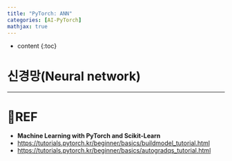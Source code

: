```yaml
---
title: "PyTorch: ANN"
categories: [AI-PyTorch]
mathjax: true
---
```


* content
{:toc}
# 신경망(Neural network)



---

# 📌REF

-   **Machine Learning with PyTorch and Scikit-Learn**
-   <https://tutorials.pytorch.kr/beginner/basics/buildmodel_tutorial.html>
-   <https://tutorials.pytorch.kr/beginner/basics/autogradqs_tutorial.html>

